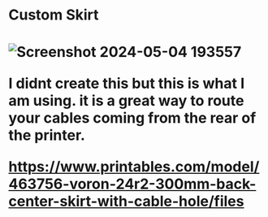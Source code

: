 <h1>Custom Skirt<h1>

![Screenshot 2024-05-04 193557](https://github.com/nateb16/VoronUsers/assets/40711977/15472624-fe1c-4d31-b7bb-ca5d7c2a26a4)

I didnt create this but this is what I am using. it is a great way to route your cables coming from the rear of the printer.

https://www.printables.com/model/463756-voron-24r2-300mm-back-center-skirt-with-cable-hole/files
